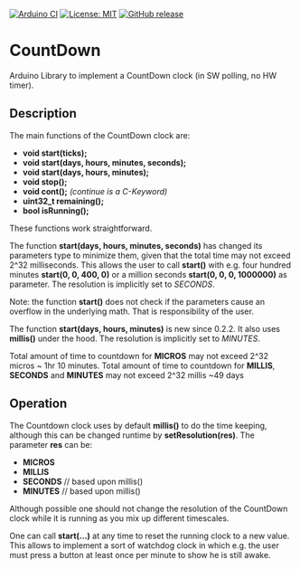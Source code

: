 

[![Arduino CI](https://github.com/RobTillaart/CountDown/workflows/Arduino%20CI/badge.svg)](https://github.com/marketplace/actions/arduino_ci)
[![License: MIT](https://img.shields.io/badge/license-MIT-green.svg)](https://github.com/RobTillaart/CountDown/blob/master/LICENSE)
[![GitHub release](https://img.shields.io/github/release/RobTillaart/CountDown.svg?maxAge=3600)](https://github.com/RobTillaart/CountDown/releases)

# CountDown

Arduino Library to implement a CountDown clock (in SW polling, no HW timer).

## Description

The main functions of the CountDown clock are:

- **void start(ticks);**
- **void start(days, hours, minutes, seconds);**
- **void start(days, hours, minutes);**
- **void stop();**
- **void cont();**  *(continue is a C-Keyword)*
- **uint32_t remaining();**
- **bool isRunning();**

These functions work straightforward.

The function **start(days, hours, minutes, seconds)** has changed its
parameters type to minimize them, given that the total time may not exceed 2^32 milliseconds.
This allows the user to call **start()** with e.g. four hundred minutes **start(0, 0, 400, 0)** 
or a million seconds **start(0, 0, 0, 1000000)** as parameter.
The resolution is implicitly set to *SECONDS*.

Note: the function **start()** does not check if the parameters cause an overflow
in the underlying math. That is responsibility of the user.

The function **start(days, hours, minutes)** is new since 0.2.2.
It also uses **millis()** under the hood. The resolution is implicitly set to *MINUTES*.

Total amount of time to countdown for **MICROS** may not exceed 2\^32 micros ~ 1hr 10 minutes.
Total amount of time to countdown for **MILLIS**, **SECONDS** and **MINUTES**
may not exceed 2\^32 millis  ~49 days

## Operation

The Countdown clock uses by default **millis()** to do the time keeping,
although this can be changed runtime by **setResolution(res)**. The parameter 
**res** can be:
- **MICROS**
- **MILLIS**
- **SECONDS**  // based upon millis()
- **MINUTES**  // based upon millis()

Although possible one should not change the resolution of the CountDown 
clock while it is running as you mix up different timescales.

One can call **start(...)** at any time to reset the running clock to
a new value. This allows to implement a sort of watchdog clock in which e.g. 
the user must press a button at least once per minute to show he is still
awake.


